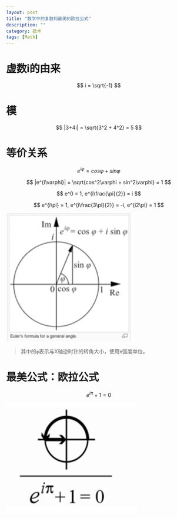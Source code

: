 ```yaml
---
layout: post
title: "数学中的复数和最美的欧拉公式"
description: ""
category: 技术
tags: [Math]
---
```


# 虚数i的由来

$$ i = \sqrt{-1} $$

# 模

$$ |3+4i| = \sqrt{3^2 + 4^2} = 5 $$

# 等价关系

$$ e^{i\varphi} = cos\varphi + sin\varphi $$

$$ |e^{i\varphi}| = \sqrt{cos^2\varphi + sin^2\varphi} = 1 $$ 

$$ e^0 = 1, e^{i\frac{\pi}{2}} = i $$

$$ e^{i\pi} = 1, e^{i\frac{3\pi}{2}} = -i, e^{i2\pi} = 1 $$

![](/assets/images/15200867560996.jpg)

> 其中的`φ`表示与X轴逆时针的转角大小，使用`π`弧度单位。


# 最美公式：欧拉公式

$$ e^{i\pi} + 1 = 0 $$

![](/assets/images/15200867362795.jpg)



